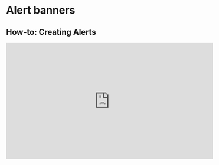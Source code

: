 # Alert banners

## How-to: Creating Alerts

<iframe width="560" height="315" src="https://www.youtube.com/embed/iYXapjjsUgM" title="YouTube video player" frameborder="0" allow="accelerometer; autoplay; clipboard-write; encrypted-media; gyroscope; picture-in-picture" allowfullscreen></iframe>
